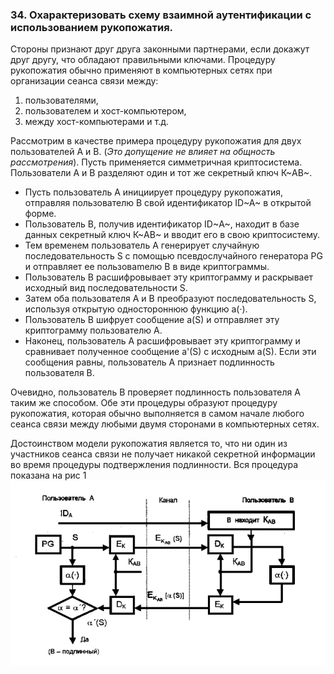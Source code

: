 ### 34. Охарактеризовать схему взаимной аутентификации с использованием рукопожатия.

Стороны признают друг друга законными партнерами, если докажут друг другу, что обладают правильными ключами. 
Процедуру рукопожатия обычно применяют в компьютерных сетях при организации сеанса связи между:
1. пользователями,
2. пользователем и хост-компьютером,
3. между хост-компьютерами и т.д. 

Рассмотрим в качестве примера процедуру рукопожатия для двух пользователей А и В. (*Это допущение не влияет на общность рассмотрения*). Пусть применяется симметричная криптосистема. Пользователи А и В разделяют один и тот же секретный кпюч К~AB~.

- Пусть пользователь А инициирует процедуру рукопожатия, отправляя пользователю В свой идентификатор ID~A~ в открытой форме.
- Пользователь В, получив идентификатор ID~А~, находит в базе данных секретный ключ К~AB~ и вводит его в свою криптосистему.
- Тем временем пользователь А генерирует случайную последовательность S с помощью псевдослучайного генератора РG и отправляет ее пользоваmелю В в виде криптограммы.
- Пользователь В расшифровывает эту криптограмму и раскрывает исходный вид последовательности S.
- Затем оба пользователя А и В преобразуют последовательность S, используя открытую одностороннюю функцию a(·).
- Пользователь В шифрует сообщение a(S) и отправляет эту криптограмму пользователю А.
- Наконец, пользователь А расшифровывает эту криптограмму и сравнивает полученное сообщение a'(S) с исходным 
a(S). Если эти сообщения равны, пользователь А признает подлинность пользователя В.

Очевидно, пользователь В проверяет подлинность пользователя А таким же способом. Обе эти процедуры образуют процедуру рукопожатия, которая обычно выполняется в самом начале любого сеанса связи между любыми двумя сторонами в компьютерных сетях.

Достоинством модели рукопожатия является то, что ни один из участников сеанса связи не получает никакой секретной информации во время процедуры подтвержления подлинности.
Вся процедура показана на рис 1
![Рисунок 1 - Схема процедуры рукопожатия (пользователь А проверяет подлинность пользователя В)](/images/Screenshot_1.png)

